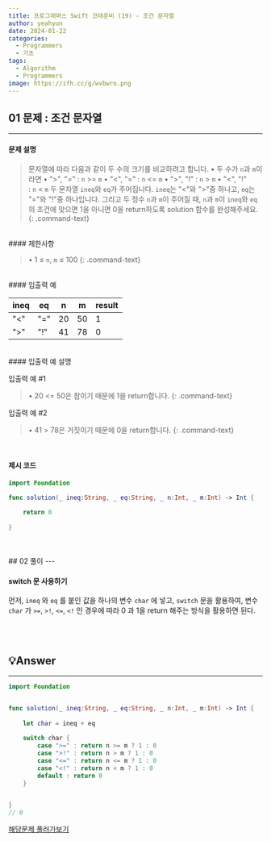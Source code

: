 ```yaml
---
title: 프로그래머스 Swift 코테준비 (19) - 조건 문자열
author: yeahyun
date: 2024-01-22
categories:
  - Programmers
  - 기초
tags:
  - Algorithm
  - Programmers
image: https://ifh.cc/g/wvbwro.png
---
```

## 01 문제 : 조건 문자열
---
#### 문제 설명

>문자열에 따라 다음과 같이 두 수의 크기를 비교하려고 합니다.
	• 두 수가 `n`과 `m`이라면
	    • ">", "=" : `n` >= `m`
	    • "<", "=" : `n` <= `m`
	    • ">", "!" : `n` > `m`
	    • "<", "!" : `n` < `m`
두 문자열 `ineq`와 `eq`가 주어집니다. `ineq`는 "<"와 ">"중 하나고, `eq`는 "="와 "!"중 하나입니다. 그리고 두 정수 `n`과 `m`이 
주어질 때, `n`과 `m`이 `ineq`와 `eq`의 조건에 맞으면 1을 아니면 0을 return하도록 solution 함수를 완성해주세요.
{: .command-text}

<br>
#### 제한사항

>• 1 ≤ `n`, `m` ≤ 100
{: .command-text}

<br>
#### 입출력 예

|ineq|eq|n|m|result|
|---|---|---|---|---|
|"<"|"="|20|50|1|
|">"|"!"|41|78|0|

<br>
#### 입출력 예 설명

입출력 예 #1
>• 20 <= 50은 참이기 때문에 1을 return합니다.
{: .command-text}


입출력 예 #2
>• 41 > 78은 거짓이기 때문에 0을 return합니다.
{: .command-text}

<br>

#### 제시 코드

```swift
import Foundation

func solution(_ ineq:String, _ eq:String, _ n:Int, _ m:Int) -> Int {
    
    return 0
    
}
```

<br>
<br>
## 02 풀이 
---

#### switch 문 사용하기
먼저, `ineq` 와 `eq` 를 붙인 값을 하나의 변수 `char` 에 넣고,
`switch` 문을 활용하여, 변수 `char` 가 `>=`, `>!`, `<=`, `<!` 인 경우에 따라 
0 과 1을 return 해주는 방식을 활용하면 된다.

<br>
<br>

## 💡Answer
---

```swift
import Foundation


func solution(_ ineq:String, _ eq:String, _ n:Int, _ m:Int) -> Int {
    
    let char = ineq + eq
    
    switch char {
        case ">=" : return n >= m ? 1 : 0
        case ">!" : return n > m ? 1 : 0
        case "<=" : return n <= m ? 1 : 0
        case "<!" : return n < m ? 1 : 0
        default : return 0
    }

    
}
// 0

```


[해당문제 풀러가보기](https://school.programmers.co.kr/learn/courses/30/lessons/181934)



